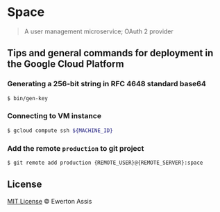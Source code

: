 # Space

> A user management microservice; OAuth 2 provider

## Tips and general commands for deployment in the Google Cloud Platform

### Generating a 256-bit string in RFC 4648 standard base64

```sh
$ bin/gen-key
```

### Connecting to VM instance

```sh
$ gcloud compute ssh ${MACHINE_ID}
```

### Add the remote `production` to git project

```sh
$ git remote add production {REMOTE_USER}@{REMOTE_SERVER}:space
```

## License

[MIT License](http://earaujoassis.mit-license.org/) &copy; Ewerton Assis
